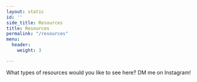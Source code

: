 ```yaml
---
layout: static
id: ''
side_title: Resources
title: Resources
permalink: "/resources"
menu:
  header:
    weight: 3

---
```

What types of resources would you like to see here? DM me on Instagram! 